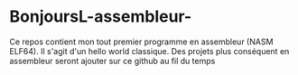 # BonjoursL-assembleur-
Ce repos contient mon tout premier programme en assembleur (NASM ELF64). Il s'agit d'un hello world classique. Des projets plus conséquent en assembleur seront ajouter sur ce github au fil du temps
